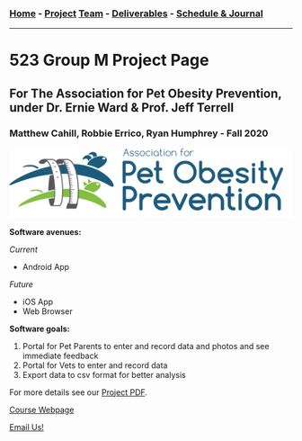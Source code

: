 ### [Home](https://mtcahill57.github.io/523-fa20-m.github.io/) - [Project](project.md) [Team](team.md) - [Deliverables](deliverables.md) - [Schedule & Journal](journal-sched.md)

___

# 523 Group M Project Page
## For The Association for Pet Obesity Prevention, under Dr. Ernie Ward & Prof. Jeff Terrell
### Matthew Cahill, Robbie Errico, Ryan Humphrey - Fall 2020

![Logo](apop-logo.png)

**Software avenues:**

_Current_
- Android App

_Future_
- iOS App
- Web Browser

**Software goals:**
1. Portal for Pet Parents to enter and record data and photos and see immediate feedback
2. Portal for Vets to enter and record data
3. Export data to csv format for better analysis

For more details see our [Project PDF](https://comp523.cs.unc.edu/f20/clients/ward.pdf).

[Course Webpage](https://comp523.cs.unc.edu/)

[Email Us!](mailto:mtcahill@live.unc.edu,rmerrico@live.unc.edu,ryanh777@live.unc.edu)
